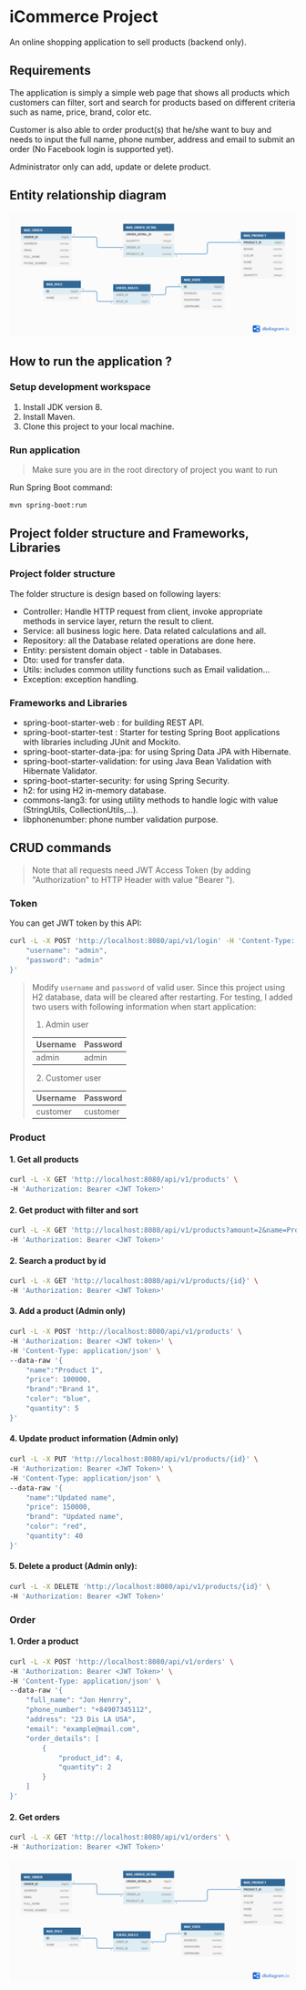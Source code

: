 # iCommerce Project
An online shopping application to sell products (backend only).

## Requirements
The application is simply a simple web page that shows all products which customers can filter, sort and search for products based on different criteria such as name, price, brand, color etc. 

Customer is also able to order product(s) that he/she want to buy and needs to input the full name, phone number, address and email to submit an order (No Facebook login is supported yet). 

Administrator only can add, update or delete product. 

## Entity relationship diagram 
<img src="src/main/resources/image/ERD.png">

## How to run the application ?
### Setup development workspace
1. Install JDK version 8.
2. Install Maven.
3. Clone this project to your local machine. 

### Run application
> Make sure you are in the root directory of project you want to run

Run Spring Boot command: 
```sh
mvn spring-boot:run
```

## Project folder structure and Frameworks, Libraries
### Project folder structure
The folder structure is design based on following layers:
- Controller: Handle HTTP request from client, invoke appropriate methods in service layer, return the result to client.
- Service: all business logic here. Data related calculations and all.
- Repository: all the Database related operations are done here.
- Entity: persistent domain object - table in Databases.
- Dto: used for transfer data. 
- Utils: includes common utility functions such as Email validation... 
- Exception: exception handling. 

### Frameworks and Libraries 
- spring-boot-starter-web : for building REST API.
- spring-boot-starter-test : Starter for testing Spring Boot applications with libraries including JUnit and Mockito.
- spring-boot-starter-data-jpa: for using Spring Data JPA with Hibernate.
- spring-boot-starter-validation: for using Java Bean Validation with Hibernate Validator.
- spring-boot-starter-security: for using Spring Security.
- h2: for using H2 in-memory database. 
- commons-lang3: for using utility methods to handle logic with value (StringUtils, CollectionUtils,...).
- libphonenumber: phone number validation purpose. 

## CRUD commands
> Note that all requests need JWT Access Token (by adding "Authorization" to HTTP Header with value "Bearer <JWT Access Token>").
### Token 
You can get JWT token by this API:
```sh
curl -L -X POST 'http://localhost:8080/api/v1/login' -H 'Content-Type: application/json' --data-raw '{
    "username": "admin",
    "password": "admin"
}'
```
> Modify `username` and `password` of valid user. 
> Since this project using H2 database, data will be cleared after restarting. For testing, I added two users with following information when start application:
> 1. Admin user
>
> | Username| Password|
> | ------ | ------ |
> | admin| admin |
> 2. Customer user
>
> | Username| Password|
> | ------ | ------ |
> | customer | customer |

### Product 
#### 1. Get all products
```sh
curl -L -X GET 'http://localhost:8080/api/v1/products' \
-H 'Authorization: Bearer <JWT Token>'
```

#### 2. Get product with filter and sort
```sh
curl -L -X GET 'http://localhost:8080/api/v1/products?amount=2&name=Product%201&color=blue&price=12333&order=DESC&order_by=price' \
-H 'Authorization: Bearer <JWT Token>'
```

#### 2. Search a product by id
```sh
curl -L -X GET 'http://localhost:8080/api/v1/products/{id}' \
-H 'Authorization: Bearer <JWT Token>'
```

#### 3. Add a product (Admin only)
```sh
curl -L -X POST 'http://localhost:8080/api/v1/products' \
-H 'Authorization: Bearer <JWT token>' \
-H 'Content-Type: application/json' \
--data-raw '{
    "name":"Product 1",
    "price": 100000,
    "brand":"Brand 1",
    "color": "blue",
    "quantity": 5
}'
```
#### 4. Update product information (Admin only)
```sh
curl -L -X PUT 'http://localhost:8080/api/v1/products/{id}' \
-H 'Authorization: Bearer <JWT Token>' \
-H 'Content-Type: application/json' \
--data-raw '{
    "name":"Updated name",
    "price": 150000,
    "brand": "Updated name",
    "color": "red",
    "quantity": 40
}'
```
#### 5. Delete a product (Admin only): 
```sh
curl -L -X DELETE 'http://localhost:8080/api/v1/products/{id}' \
-H 'Authorization: Bearer <JWT Token>' 
```

### Order 
#### 1. Order a product
```sh
curl -L -X POST 'http://localhost:8080/api/v1/orders' \
-H 'Authorization: Bearer <JWT Token>' \
-H 'Content-Type: application/json' \
--data-raw '{
    "full_name": "Jon Henrry",
    "phone_number": "+84907345112",
    "address": "23 Dis LA USA",
    "email": "example@mail.com",
    "order_details": [
        {
            "product_id": 4,
            "quantity": 2
        }
    ]
}'
```

#### 2. Get orders

```sh
curl -L -X GET 'http://localhost:8080/api/v1/orders' \
-H 'Authorization: Bearer <JWT Token>'
```
<img src="https://github.com/langocnguyen/iCommerce/blob/main/src/main/resources/image/ERD.png">


